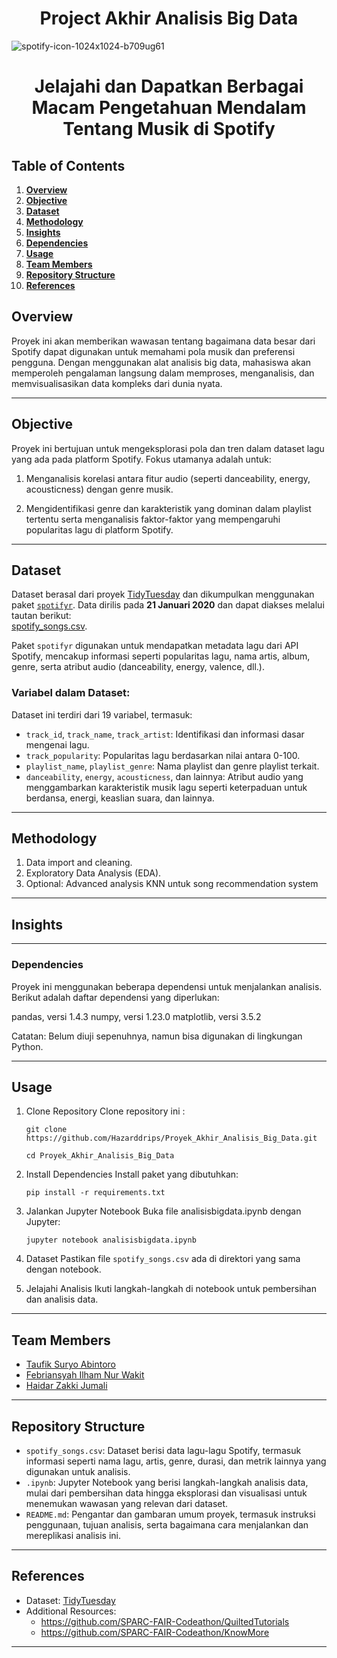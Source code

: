 # **<center>Project Akhir Analisis Big Data</center>**

![spotify-icon-1024x1024-b709ug61](https://github.com/user-attachments/assets/7d8f77ba-7cb4-4b47-88f7-51db642ece44)



# <center>Jelajahi dan Dapatkan Berbagai Macam Pengetahuan Mendalam Tentang Musik di Spotify </center>

## **Table of Contents**
1. [**Overview**](#Overview)
2. [**Objective**](#Objective)
3. [**Dataset**](#Dataset)
4. [**Methodology**](#Methodology)
5. [**Insights**](#Insights)
6. [**Dependencies**](#Dependencies)
7. [**Usage**](#Usage)
8. [**Team Members**](#Team-Members)
9. [**Repository Structure**](#Repository-Structure)
10. [**References**](#References)


## **Overview**
Proyek ini akan memberikan wawasan tentang bagaimana data besar dari Spotify dapat digunakan untuk memahami pola musik dan preferensi pengguna. Dengan menggunakan alat analisis big data, mahasiswa akan memperoleh pengalaman langsung dalam memproses, menganalisis, dan memvisualisasikan data kompleks dari dunia nyata.

---

## **Objective**

Proyek ini bertujuan untuk mengeksplorasi pola dan tren dalam dataset lagu yang ada pada platform Spotify. Fokus utamanya adalah untuk:

1. Menganalisis korelasi antara fitur audio (seperti danceability, energy, acousticness) dengan genre musik.

2. Mengidentifikasi genre dan karakteristik yang dominan dalam playlist tertentu serta menganalisis faktor-faktor yang mempengaruhi popularitas lagu di platform Spotify.

---

## **Dataset**

Dataset berasal dari proyek [TidyTuesday](https://github.com/rfordatascience/tidytuesday) dan dikumpulkan menggunakan paket [`spotifyr`](https://github.com/charlie86/spotifyr). Data dirilis pada **21 Januari 2020** dan dapat diakses melalui tautan berikut:  
[spotify_songs.csv](https://raw.githubusercontent.com/rfordatascience/tidytuesday/main/data/2020/2020-01-21/spotify_songs.csv).

Paket `spotifyr` digunakan untuk mendapatkan metadata lagu dari API Spotify, mencakup informasi seperti popularitas lagu, nama artis, album, genre, serta atribut audio (danceability, energy, valence, dll.).

### Variabel dalam Dataset:
Dataset ini terdiri dari 19 variabel, termasuk:
- `track_id`, `track_name`, `track_artist`: Identifikasi dan informasi dasar mengenai lagu.
- `track_popularity`: Popularitas lagu berdasarkan nilai antara 0-100.
- `playlist_name`, `playlist_genre`: Nama playlist dan genre playlist terkait.
- `danceability`, `energy`, `acousticness`, dan lainnya: Atribut audio yang menggambarkan karakteristik musik lagu seperti keterpaduan untuk berdansa, energi, keaslian suara, dan lainnya.

---

## **Methodology**

1. Data import and cleaning.
2. Exploratory Data Analysis (EDA).
3. Optional: Advanced analysis KNN untuk song recommendation system

---

## **Insights**


---

### **Dependencies**
Proyek ini menggunakan beberapa dependensi untuk menjalankan analisis. Berikut adalah daftar dependensi yang diperlukan:

pandas, versi 1.4.3
numpy, versi 1.23.0
matplotlib, versi 3.5.2

Catatan: Belum diuji sepenuhnya, namun bisa digunakan di lingkungan Python.

---

## **Usage**
1. Clone Repository
Clone repository ini :
    
    ```
    git clone https://github.com/Hazarddrips/Proyek_Akhir_Analisis_Big_Data.git
    ```
    ```
    cd Proyek_Akhir_Analisis_Big_Data
    ```
2. Install Dependencies
Install paket yang dibutuhkan:
    ```
    pip install -r requirements.txt
    ```
3. Jalankan Jupyter Notebook
Buka file analisisbigdata.ipynb dengan Jupyter:
    ```
    jupyter notebook analisisbigdata.ipynb
    ```
4. Dataset
Pastikan file `spotify_songs.csv` ada di direktori yang sama dengan notebook.

5. Jelajahi Analisis
Ikuti langkah-langkah di notebook untuk pembersihan dan analisis data.

---

## **Team Members**

   * [Taufik Suryo Abintoro](https://github.com/) 
   * [Febriansyah Ilham Nur Wakit](https://github.com/) 
   * [Haidar Zakki Jumali](https://github.com/) 

---

## **Repository Structure**
- `spotify_songs.csv`: Dataset berisi data lagu-lagu Spotify, termasuk informasi seperti nama lagu, artis, genre, durasi, dan metrik lainnya yang digunakan untuk analisis.
- `.ipynb`: Jupyter Notebook yang berisi langkah-langkah analisis data, mulai dari pembersihan data hingga eksplorasi dan visualisasi untuk menemukan wawasan yang relevan dari dataset.
- `README.md`: Pengantar dan gambaran umum proyek, termasuk instruksi penggunaan, tujuan analisis, serta bagaimana cara menjalankan dan mereplikasi analisis ini.
---

## **References**
- Dataset: [TidyTuesday](https://github.com/rfordatascience/tidytuesday)
- Additional Resources: 
    * https://github.com/SPARC-FAIR-Codeathon/QuiltedTutorials
    * https://github.com/SPARC-FAIR-Codeathon/KnowMore


---

